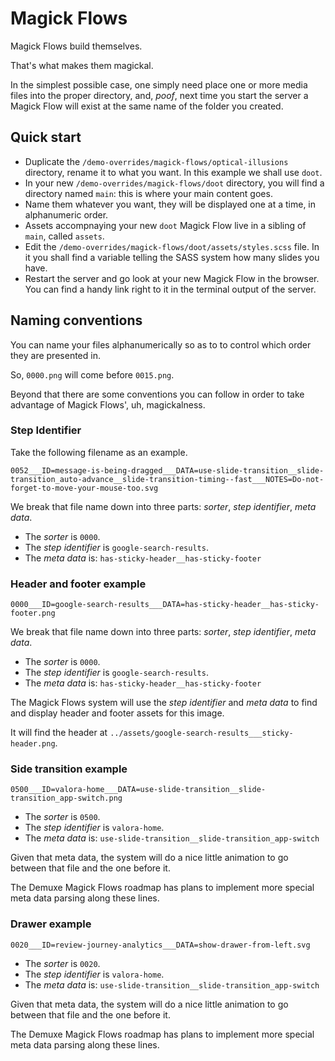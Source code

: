 # Magick Flows

Magick Flows build themselves.

That's what makes them magickal.

In the simplest possible case, one simply need place one or more media files into the proper directory, and, *poof*, next time you start the server a Magick Flow will exist at the same name of the folder you created.

## Quick start

- Duplicate the `/demo-overrides/magick-flows/optical-illusions` directory, rename it to what you want. In this example we shall use `doot`.
- In your new `/demo-overrides/magick-flows/doot` directory, you will find a directory named `main`: this is where your main content goes.
- Name them whatever you want, they will be displayed one at a time, in alphanumeric order.
- Assets accompnaying your new `doot` Magick Flow live in a sibling of `main`, called `assets`.
- Edit the `/demo-overrides/magick-flows/doot/assets/styles.scss` file. In it you shall find a variable telling the SASS system how many slides you have.
- Restart the server and go look at your new Magick Flow in the browser. You can find a handy link right to it in the terminal output of the server.


## Naming conventions

You can name your files alphanumerically so as to to control which order they are presented in.

So, `0000.png` will come before `0015.png`.

Beyond that there are some conventions you can follow in order to take advantage of Magick Flows', uh, magickalness.



### Step Identifier

Take the following filename as an example.

`0052___ID=message-is-being-dragged___DATA=use-slide-transition__slide-transition_auto-advance__slide-transition-timing--fast___NOTES=Do-not-forget-to-move-your-mouse-too.svg`

We break that file name down into three parts: _sorter_, _step identifier_, _meta data_.

- The _sorter_ is `0000`.
- The _step identifier_ is `google-search-results`.
- The _meta data_ is: `has-sticky-header__has-sticky-footer`



### Header and footer example

`0000___ID=google-search-results___DATA=has-sticky-header__has-sticky-footer.png`

We break that file name down into three parts: _sorter_, _step identifier_, _meta data_.

- The _sorter_ is `0000`.
- The _step identifier_ is `google-search-results`.
- The _meta data_ is: `has-sticky-header__has-sticky-footer`

The Magick Flows system will use the _step identifier_ and _meta data_ to find and display header and footer assets for this image.

It will find the header at `../assets/google-search-results___sticky-header.png`.


### Side transition example

`0500___ID=valora-home___DATA=use-slide-transition__slide-transition_app-switch.png`


- The _sorter_ is `0500`.
- The _step identifier_ is `valora-home`.
- The _meta data_ is: `use-slide-transition__slide-transition_app-switch`

Given that meta data, the system will do a nice little animation to go between that file and the one before it.

The Demuxe Magick Flows roadmap has plans to implement more special meta data parsing along these lines.



### Drawer example

`0020___ID=review-journey-analytics___DATA=show-drawer-from-left.svg`


- The _sorter_ is `0020`.
- The _step identifier_ is `valora-home`.
- The _meta data_ is: `use-slide-transition__slide-transition_app-switch`

Given that meta data, the system will do a nice little animation to go between that file and the one before it.

The Demuxe Magick Flows roadmap has plans to implement more special meta data parsing along these lines.


